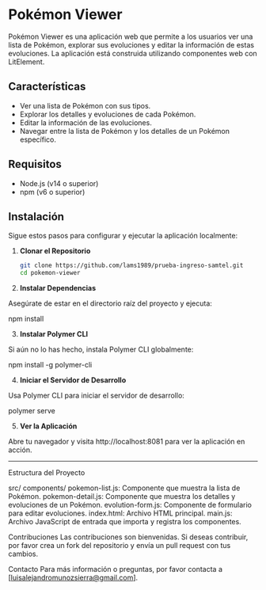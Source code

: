 # Pokémon Viewer

Pokémon Viewer es una aplicación web que permite a los usuarios ver una lista de Pokémon, explorar sus evoluciones y editar la información de estas evoluciones. La aplicación está construida utilizando componentes web con LitElement.

## Características

- Ver una lista de Pokémon con sus tipos.
- Explorar los detalles y evoluciones de cada Pokémon.
- Editar la información de las evoluciones.
- Navegar entre la lista de Pokémon y los detalles de un Pokémon específico.

## Requisitos

- Node.js (v14 o superior)
- npm (v6 o superior)

## Instalación

Sigue estos pasos para configurar y ejecutar la aplicación localmente:

1. **Clonar el Repositorio**

   ```bash
   git clone https://github.com/lams1989/prueba-ingreso-samtel.git
   cd pokemon-viewer


2. **Instalar Dependencias**  

Asegúrate de estar en el directorio raíz del proyecto y ejecuta:

npm install

3. **Instalar Polymer CLI**

Si aún no lo has hecho, instala Polymer CLI globalmente:

npm install -g polymer-cli

4. **Iniciar el Servidor de Desarrollo**

Usa Polymer CLI para iniciar el servidor de desarrollo:

polymer serve

5. **Ver la Aplicación**

Abre tu navegador y visita http://localhost:8081 para ver la aplicación en acción.


*****************************************************************************
Estructura del Proyecto

src/
components/
pokemon-list.js: Componente que muestra la lista de Pokémon.
pokemon-detail.js: Componente que muestra los detalles y evoluciones de un Pokémon.
evolution-form.js: Componente de formulario para editar evoluciones.
index.html: Archivo HTML principal.
main.js: Archivo JavaScript de entrada que importa y registra los componentes.

Contribuciones
Las contribuciones son bienvenidas. Si deseas contribuir, por favor crea un fork del repositorio y envía un pull request con tus cambios.

Contacto
Para más información o preguntas, por favor contacta a [luisalejandromunozsierra@gmail.com].
